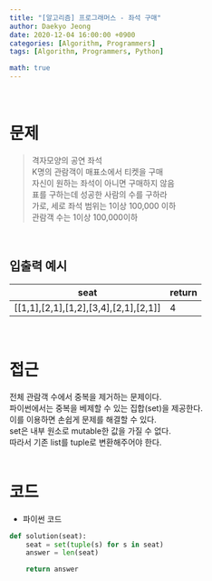 ```yaml
---
title: "[알고리즘] 프로그래머스 - 좌석 구매"
author: Daekyo Jeong
date: 2020-12-04 16:00:00 +0900
categories: [Algorithm, Programmers]
tags: [Algorithm, Programmers, Python]

math: true
---
```



<br/>

# **문제**


> 격자모양의 공연 좌석      
> K명의 관람객이 매표소에서 티켓을 구매         
> 자신이 원하는 좌석이 아니면 구매하지 않음   
> 표를 구하는데 성공한 사람의 수를 구하라       
> 가로, 세로 좌석 범위는 1이상 100,000 이하   
> 관람객 수는 1이상 100,000이하           

<br/>

## **입출력 예시**

| seat | return |
|---------|--------|
| [[1,1],[2,1],[1,2],[3,4],[2,1],[2,1]] | 4 |

<br/>

# **접근**

전체 관람객 수에서 중복을 제거하는 문제이다.   
파이썬에서는 중복을 베제할 수 있는 집합(set)을 제공한다.   
이를 이용하면 손쉽게 문제를 해결할 수 있다.   
set은 내부 원소로 mutable한 값을 가질 수 없다.   
따라서 기존 list를 tuple로 변환해주어야 한다.   
<br/>

# **코드**

- 파이썬 코드   

```py
def solution(seat):
    seat = set(tuple(s) for s in seat)
    answer = len(seat)

    return answer
```

<br/>
